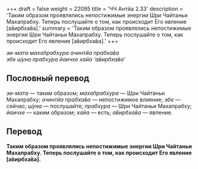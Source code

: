 +++
draft = false
weight = 22095
title = 'ЧЧ Антйа 2.33'
description = 'Таким образом проявлялись непостижимые энергии Шри Чайтаньи Махапрабху. Теперь послушайте о том, как происходит Его явление [а̄вирбха̄ва].'
summary = 'Таким образом проявлялись непостижимые энергии Шри Чайтаньи Махапрабху. Теперь послушайте о том, как происходит Его явление [а̄вирбха̄ва].'
+++

_эи-мата маха̄прабхура ачинтйа прабха̄ва  
эбе ш́уна прабхура йаичхе хайа ‘а̄вирбха̄ва’_

## Пословный перевод

_эи_\-_мата_ — таким образом; _маха̄прабхура_ — Шри Чайтаньи Махапрабху; _ачинтйа_ _прабха̄ва_ — непостижимое влияние; _эбе_ — сейчас; _ш́уна_ — послушайте; _прабхура_ — Шри Чайтаньи Махапрабху; _йаичхе_ — каким образом; _хайа_ — есть; _а̄вирбха̄ва_ — явление.

## Перевод

**Таким образом проявлялись непостижимые энергии Шри Чайтаньи Махапрабху. Теперь послушайте о том, как происходит Его явление \[а̄вирбха̄ва\].**
